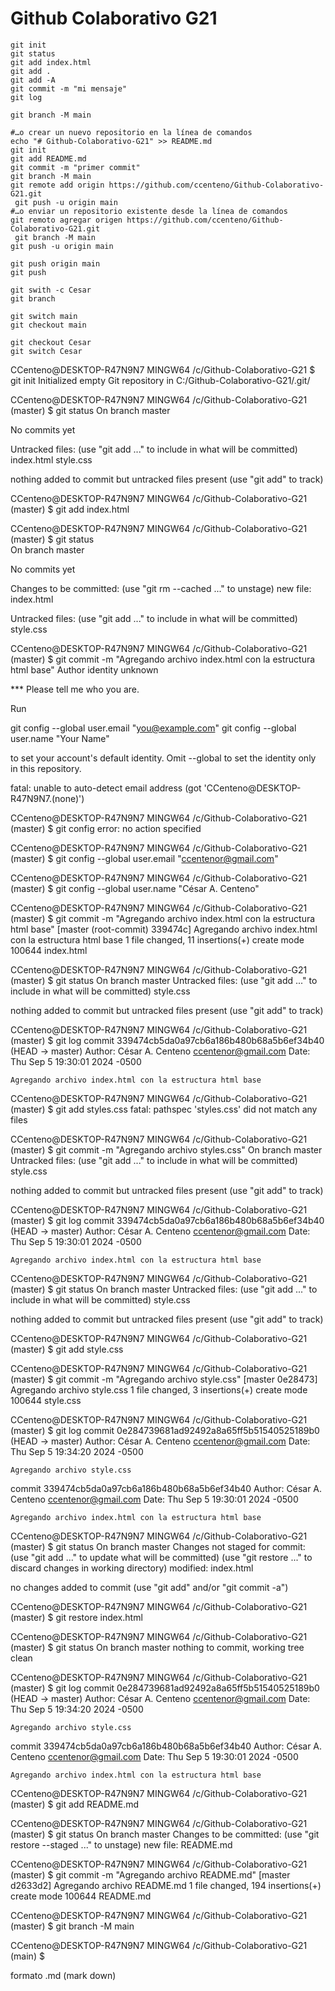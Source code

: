 # Github Colaborativo G21

```
git init
git status
git add index.html
git add .
git add -A
git commit -m "mi mensaje"
git log

git branch -M main
```

```
#…o crear un nuevo repositorio en la línea de comandos
echo "# Github-Colaborativo-G21" >> README.md 
git init 
git add README.md 
git commit -m "primer commit" 
git branch -M main 
git remote add origin https://github.com/ccenteno/Github-Colaborativo-G21.git
 git push -u origin main
#…o enviar un repositorio existente desde la línea de comandos
git remoto agregar origen https://github.com/ccenteno/Github-Colaborativo-G21.git
 git branch -M main 
git push -u origin main

git push origin main
git push
```
```
git swith -c Cesar
git branch

git switch main
git checkout main

git checkout Cesar
git switch Cesar
```

CCenteno@DESKTOP-R47N9N7 MINGW64 /c/Github-Colaborativo-G21
$ git init
Initialized empty Git repository in C:/Github-Colaborativo-G21/.git/

CCenteno@DESKTOP-R47N9N7 MINGW64 /c/Github-Colaborativo-G21 (master)
$ git status
On branch master

No commits yet

Untracked files:
  (use "git add <file>..." to include in what will be committed)
        index.html
        style.css

nothing added to commit but untracked files present (use "git add" to track)

CCenteno@DESKTOP-R47N9N7 MINGW64 /c/Github-Colaborativo-G21 (master)
$ git add index.html

CCenteno@DESKTOP-R47N9N7 MINGW64 /c/Github-Colaborativo-G21 (master)
$ git status                                                                                                                                                                                                                      
On branch master        

No commits yet

Changes to be committed:
  (use "git rm --cached <file>..." to unstage)
        new file:   index.html

Untracked files:
  (use "git add <file>..." to include in what will be committed)
        style.css


CCenteno@DESKTOP-R47N9N7 MINGW64 /c/Github-Colaborativo-G21 (master)
$ git commit -m "Agregando archivo index.html con la estructura html base"
Author identity unknown

*** Please tell me who you are.

Run

  git config --global user.email "you@example.com"
  git config --global user.name "Your Name"

to set your account's default identity.
Omit --global to set the identity only in this repository.

fatal: unable to auto-detect email address (got 'CCenteno@DESKTOP-R47N9N7.(none)')

CCenteno@DESKTOP-R47N9N7 MINGW64 /c/Github-Colaborativo-G21 (master)
$ git config
error: no action specified

CCenteno@DESKTOP-R47N9N7 MINGW64 /c/Github-Colaborativo-G21 (master)
$ git config --global user.email "ccentenor@gmail.com"

CCenteno@DESKTOP-R47N9N7 MINGW64 /c/Github-Colaborativo-G21 (master)
$ git config --global user.name "César A. Centeno"

CCenteno@DESKTOP-R47N9N7 MINGW64 /c/Github-Colaborativo-G21 (master)
$ git commit -m "Agregando archivo index.html con la estructura html base"
[master (root-commit) 339474c] Agregando archivo index.html con la estructura html base
 1 file changed, 11 insertions(+)
 create mode 100644 index.html

CCenteno@DESKTOP-R47N9N7 MINGW64 /c/Github-Colaborativo-G21 (master)
$ git status
On branch master
Untracked files:
  (use "git add <file>..." to include in what will be committed)
        style.css

nothing added to commit but untracked files present (use "git add" to track)

CCenteno@DESKTOP-R47N9N7 MINGW64 /c/Github-Colaborativo-G21 (master)
$ git log
commit 339474cb5da0a97cb6a186b480b68a5b6ef34b40 (HEAD -> master)
Author: César A. Centeno <ccentenor@gmail.com>
Date:   Thu Sep 5 19:30:01 2024 -0500

    Agregando archivo index.html con la estructura html base

CCenteno@DESKTOP-R47N9N7 MINGW64 /c/Github-Colaborativo-G21 (master)
$ git add styles.css
fatal: pathspec 'styles.css' did not match any files

CCenteno@DESKTOP-R47N9N7 MINGW64 /c/Github-Colaborativo-G21 (master)
$ git commit -m "Agregando archivo styles.css"
On branch master
Untracked files:
  (use "git add <file>..." to include in what will be committed)
        style.css

nothing added to commit but untracked files present (use "git add" to track)

CCenteno@DESKTOP-R47N9N7 MINGW64 /c/Github-Colaborativo-G21 (master)
$ git log
commit 339474cb5da0a97cb6a186b480b68a5b6ef34b40 (HEAD -> master)
Author: César A. Centeno <ccentenor@gmail.com>
Date:   Thu Sep 5 19:30:01 2024 -0500

    Agregando archivo index.html con la estructura html base

CCenteno@DESKTOP-R47N9N7 MINGW64 /c/Github-Colaborativo-G21 (master)
$ git status
On branch master
Untracked files:
  (use "git add <file>..." to include in what will be committed)
        style.css

nothing added to commit but untracked files present (use "git add" to track)

CCenteno@DESKTOP-R47N9N7 MINGW64 /c/Github-Colaborativo-G21 (master)
$ git add style.css

CCenteno@DESKTOP-R47N9N7 MINGW64 /c/Github-Colaborativo-G21 (master)
$ git commit -m "Agregando archivo style.css"
[master 0e28473] Agregando archivo style.css
 1 file changed, 3 insertions(+)
 create mode 100644 style.css

CCenteno@DESKTOP-R47N9N7 MINGW64 /c/Github-Colaborativo-G21 (master)
$ git log
commit 0e284739681ad92492a8a65ff5b51540525189b0 (HEAD -> master)
Author: César A. Centeno <ccentenor@gmail.com>
Date:   Thu Sep 5 19:34:20 2024 -0500

    Agregando archivo style.css

commit 339474cb5da0a97cb6a186b480b68a5b6ef34b40
Author: César A. Centeno <ccentenor@gmail.com>
Date:   Thu Sep 5 19:30:01 2024 -0500

    Agregando archivo index.html con la estructura html base

CCenteno@DESKTOP-R47N9N7 MINGW64 /c/Github-Colaborativo-G21 (master)
$ git status
On branch master
Changes not staged for commit:
  (use "git add <file>..." to update what will be committed)
  (use "git restore <file>..." to discard changes in working directory)
        modified:   index.html

no changes added to commit (use "git add" and/or "git commit -a")

CCenteno@DESKTOP-R47N9N7 MINGW64 /c/Github-Colaborativo-G21 (master)
$ git restore index.html

CCenteno@DESKTOP-R47N9N7 MINGW64 /c/Github-Colaborativo-G21 (master)
$ git status
On branch master
nothing to commit, working tree clean

CCenteno@DESKTOP-R47N9N7 MINGW64 /c/Github-Colaborativo-G21 (master)
$ git log
commit 0e284739681ad92492a8a65ff5b51540525189b0 (HEAD -> master)
Author: César A. Centeno <ccentenor@gmail.com>
Date:   Thu Sep 5 19:34:20 2024 -0500

    Agregando archivo style.css

commit 339474cb5da0a97cb6a186b480b68a5b6ef34b40
Author: César A. Centeno <ccentenor@gmail.com>
Date:   Thu Sep 5 19:30:01 2024 -0500

    Agregando archivo index.html con la estructura html base

CCenteno@DESKTOP-R47N9N7 MINGW64 /c/Github-Colaborativo-G21 (master)
$ git add README.md

CCenteno@DESKTOP-R47N9N7 MINGW64 /c/Github-Colaborativo-G21 (master)
$ git status
On branch master
Changes to be committed:
  (use "git restore --staged <file>..." to unstage)
        new file:   README.md


CCenteno@DESKTOP-R47N9N7 MINGW64 /c/Github-Colaborativo-G21 (master)
$ git commit -m "Agregando archivo README.md"
[master d2633d2] Agregando archivo README.md
 1 file changed, 194 insertions(+)
 create mode 100644 README.md

CCenteno@DESKTOP-R47N9N7 MINGW64 /c/Github-Colaborativo-G21 (master)
$ git branch -M main

CCenteno@DESKTOP-R47N9N7 MINGW64 /c/Github-Colaborativo-G21 (main)
$


formato .md (mark down)